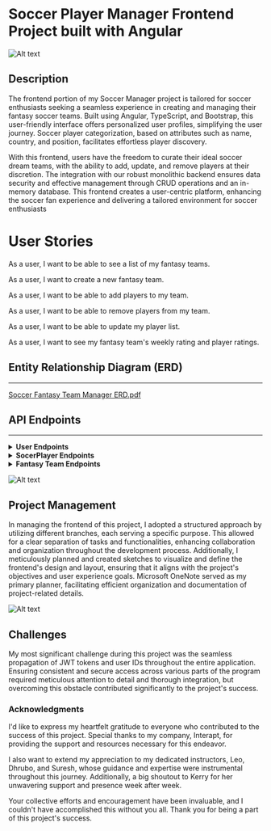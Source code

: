 # Soccer Player Manager Frontend Project built with Angular

![Alt text](https://encrypted-tbn0.gstatic.com/images?q=tbn:ANd9GcSuahcXZ5qvg8CEifAbL6r2GHhAFjAhJRu9CQ&usqp=CAU)


## Description 
The frontend portion of my Soccer Manager project is tailored for soccer enthusiasts seeking a seamless experience in creating and managing their fantasy soccer teams. Built using Angular, TypeScript, and Bootstrap, this user-friendly interface offers personalized user profiles, simplifying the user journey. Soccer player categorization, based on attributes such as name, country, and position, facilitates effortless player discovery.

With this frontend, users have the freedom to curate their ideal soccer dream teams, with the ability to add, update, and remove players at their discretion. The integration with our robust monolithic backend ensures data security and effective management through CRUD operations and an in-memory database. This frontend creates a user-centric platform, enhancing the soccer fan experience and delivering a tailored environment for soccer enthusiasts

# User Stories
As a user, I want to be able to see a list of my fantasy teams.

As a user, I want to create a new fantasy team.

As a user, I want to be able to add players to my team.

As a user, I want to be able to remove players from my team.

As a user, I want to be able to update my player list. 

As a user, I want to see my fantasy team's weekly rating and player ratings.

## Entity Relationship Diagram (ERD)
***
[Soccer Fantasy Team Manager ERD.pdf](https://github.com/mgall021/SoccerFantasyTeamAPI/files/13188852/Soccer.Fantasy.Team.Manager.ERD.pdf)

## API Endpoints
***
<details>
  <summary> <b>User Endpoints</b></summary>

| HTTP Methods | Endpoint URL                         | Functionality           | Access    | 
|--------------|--------------------------------------|-------------------------|-----------|
| POST         | `/auth/users/register/`              | Register a new user     | public    |
| POST         | `/auth/users/login/`                 | Login a registered user | public    |
| PUT          | `/auth/users/{userId}`                       | Update a User           | private   |
| GET          | `/auth/users/{userId}`                       | Get a User by Id        | private   |
| DELETE       | `/auth/users/{userId}/`               | Delete a User           | private   |

</details>
<details>
  <summary> <b>SocerPlayer Endpoints</b></summary>

| HTTP Methods | Endpoint URL                         | Functionality      | Access  | 
|--------------|--------------------------------------|--------------------|---------|
| GET          | `/api/soccerplayers`              | Get all players     | private |
| GET          | `/api/soccerplayers/name/{name}`                 | Get a player by name   | private |
| GET          | `/api/soccerplayers/{id}`                       | Get players by Id | private |
| GET          | `/api/soccerplayers/country/{country}`                       | Get players by country name | private |
| GET          | `/api/soccerplayers/position/{position}`                       | Get players by their position | private |
| GET          | `/api/soccerplayers/team/{team}`                       | Get players by their team | private |

</details>
<details>
  <summary> <b>Fantasy Team Endpoints</b></summary>

| HTTP Methods | Endpoint URL                         | Functionality           | Access    | 
|--------------|--------------------------------------|-------------------------|-----------|
| GET         | `/api/fantasyTeam/{userId`              | Return a list for given user   | public    |
| POST         | `/api/fantasyTeam`                 | create a new fabtasy Team object| public    |
| PUT          | `/api/fantasyTeam/{teamid}/addPlayer/{playerid}`                       | adds a player to team          | private   |
| PUT          | `/api/fantasyTeam/{teamid}/addPlayer/{playerid}`                       | removes a player from the team       | private   |
| DELETE       | `/api/fantasyTeam/{teamId}`               | Delete a fantasy Team           | private   |

</details>


![Alt text](https://encrypted-tbn0.gstatic.com/images?q=tbn:ANd9GcTy1oSbvW7IUTA91k1cJKjhSA4JhWT3NwWlpA&usqp=CAU)

## Project Management

In managing the frontend of this project, I adopted a structured approach by utilizing different branches, each serving a specific purpose. This allowed for a clear separation of tasks and functionalities, enhancing collaboration and organization throughout the development process. Additionally, I meticulously planned and created sketches to visualize and define the frontend's design and layout, ensuring that it aligns with the project's objectives and user experience goals. Microsoft OneNote served as my primary planner, facilitating efficient organization and documentation of project-related details.

![Alt text](https://encrypted-tbn0.gstatic.com/images?q=tbn:ANd9GcSGmQC4tGQL-NhAeXtaE_h2Z4HMTJcZrd9V2g&usqp=CAU)


## Challenges

My most significant challenge during this project was the seamless propagation of JWT tokens and user IDs throughout the entire application. Ensuring consistent and secure access across various parts of the program required meticulous attention to detail and thorough integration, but overcoming this obstacle contributed significantly to the project's success.

### Acknowledgments

I'd like to express my heartfelt gratitude to everyone who contributed to the success of this project. Special thanks to my company, Interapt, for providing the support and resources necessary for this endeavor.

I also want to extend my appreciation to my dedicated instructors, Leo, Dhrubo, and Suresh, whose guidance and expertise were instrumental throughout this journey. Additionally, a big shoutout to Kerry for her unwavering support and presence week after week.

Your collective efforts and encouragement have been invaluable, and I couldn't have accomplished this without you all. Thank you for being a part of this project's success.










